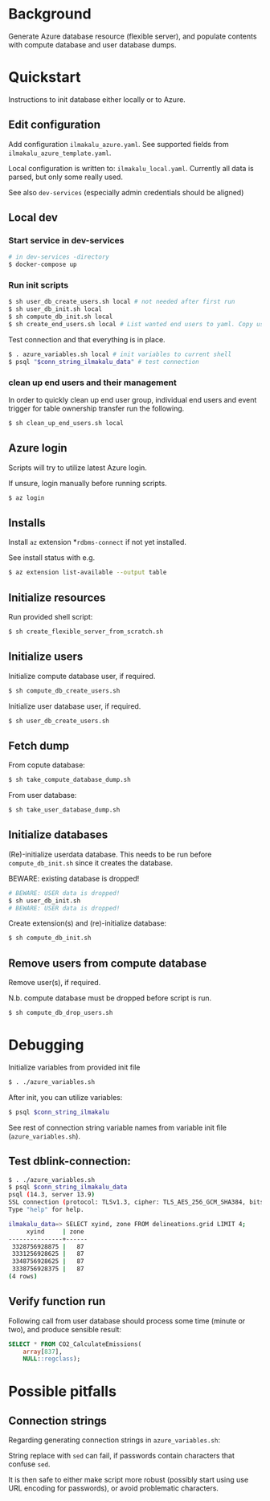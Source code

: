 # Background

Generate Azure database resource (flexible server), and
populate contents with compute database and user database dumps.

# Quickstart

Instructions to init database either locally or to Azure.

## Edit configuration

Add configuration `ilmakalu_azure.yaml`. See supported fields from `ilmakalu_azure_template.yaml`.

Local configuration is written to: `ilmakalu_local.yaml`. Currently all data is parsed,
but only some really used. 

See also `dev-services` (especially admin credentials should be aligned)

## Local dev

### Start service in dev-services

```sh
# in dev-services -directory
$ docker-compose up
```

### Run init scripts
```sh
$ sh user_db_create_users.sh local # not needed after first run
$ sh user_db_init.sh local
$ sh compute_db_init.sh local
$ sh create_end_users.sh local # List wanted end users to yaml. Copy user passwords from console output. 
```

Test connection and that everything is in place.
```sh
$ . azure_variables.sh local # init variables to current shell
$ psql "$conn_string_ilmakalu_data" # test connection
```

### clean up end users and their management
In order to quickly clean up end user group, individual end users and event trigger for table ownership transfer run the following. 
```sh
$ sh clean_up_end_users.sh local
```

## Azure login

Scripts will try to utilize latest Azure login.

If unsure, login manually before running scripts.

```sh
$ az login
```

## Installs

Install `az` extension *`rdbms-connect` if not yet installed.

See install status with e.g.

```sh
$ az extension list-available --output table
```

## Initialize resources

Run provided shell script:

```sh
$ sh create_flexible_server_from_scratch.sh
```

## Initialize users

Initialize compute database user, if required.

```sh
$ sh compute_db_create_users.sh
```

Initialize user database user, if required.

```sh
$ sh user_db_create_users.sh
```

## Fetch dump

From copute database:

```sh
$ sh take_compute_database_dump.sh
```

From user database:

```sh
$ sh take_user_database_dump.sh
```

## Initialize databases

(Re)-initialize userdata database. This needs to be run before `compute_db_init.sh` since it creates the database.

BEWARE: existing database is dropped!

```sh
# BEWARE: USER data is dropped!
$ sh user_db_init.sh
# BEWARE: USER data is dropped!
```

Create extension(s) and (re)-initialize database:

```sh
$ sh compute_db_init.sh
```

## Remove users from compute database

Remove user(s), if required.

N.b. compute database must be dropped before script is run.

```sh
$ sh compute_db_drop_users.sh
```

# Debugging

Initialize variables from provided init file

```sh
$ . ./azure_variables.sh
```

After init, you can utilize variables:

```sh
$ psql $conn_string_ilmakalu
```

See rest of connection string variable names from variable init file (`azure_variables.sh`).

## Test dblink-connection:

```sh
$ . ./azure_variables.sh
$ psql $conn_string_ilmakalu_data
psql (14.3, server 13.9)
SSL connection (protocol: TLSv1.3, cipher: TLS_AES_256_GCM_SHA384, bits: 256, compression: off)
Type "help" for help.

ilmakalu_data=> SELECT xyind, zone FROM delineations.grid LIMIT 4;
     xyind     | zone 
---------------+------
 3328756928875 |   87
 3331256928625 |   87
 3348756928625 |   87
 3338756928375 |   87
(4 rows)
```

## Verify function run

Following call from user database should process some time (minute or two), and produce sensible result:

```sql
SELECT * FROM CO2_CalculateEmissions(
    array[837],
    NULL::regclass);
```

# Possible pitfalls

## Connection strings

Regarding generating connection strings in `azure_variables.sh`:

String replace with `sed` can fail, if passwords contain characters that confuse `sed`.

It is then safe to either make script more robust (possibly start using
use URL encoding for passwords), or avoid problematic characters.
